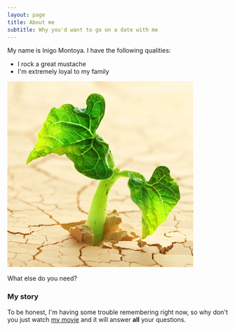 ```yaml
---
layout: page
title: About me
subtitle: Why you'd want to go on a date with me
---
```


My name is Inigo Montoya. I have the following qualities:

- I rock a great mustache
- I'm extremely loyal to my family

[![PLANTS!](https://raw.githubusercontent.com/shellytrigg/TEST-beautiful-jekyll/master/img/thumb.png)](https://raw.githubusercontent.com/shellytrigg/TEST-beautiful-jekyll/master/img/thumb.png)


What else do you need?

### My story

To be honest, I'm having some trouble remembering right now, so why don't you just watch [my movie](https://en.wikipedia.org/wiki/The_Princess_Bride_%28film%29) and it will answer **all** your questions.
